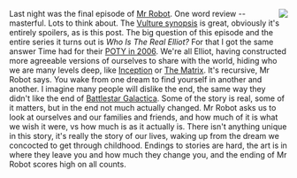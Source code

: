 <img src="http://scripting.com/images/2019/12/23/you.png" border="0" align="right">Last night was the final episode of <a href="https://en.wikipedia.org/wiki/Mr._Robot">Mr Robot</a>. One word review -- masterful. Lots to think about. The <a href="https://www.vulture.com/2019/12/mr-robot-series-finale-recap-season-4-episode-12-and-13.html">Vulture synopsis</a> is great, obviously it's entirely spoilers, as is this post. The big question of this episode and the entire series it turns out is <i>Who Is The Real Elliot?</i> For that I got the same answer Time had for their <a href="https://en.wikipedia.org/wiki/You_(Time_Person_of_the_Year)">POTY in 2006</a>. We're all Elliot, having constructed more agreeable versions of ourselves to share with the world, hiding who we are many levels deep, like <a href="https://en.wikipedia.org/wiki/Inception">Inception</a> or <a href="https://en.wikipedia.org/wiki/The_Matrix">The Matrix</a>. It's recursive, Mr Robot says. You wake from one dream to find yourself in another and another. I imagine many people will dislike the end, the same way they didn't like the end of <a href="https://en.wikipedia.org/wiki/Battlestar_Galactica_(2004_TV_series)">Battlestar Galactica</a>. Some of the story is real, some of it matters, but in the end not much actually changed. Mr Robot asks us to look at ourselves and our families and friends, and how much of it is what we wish it were, vs how much is as it actually is. There isn't anything unique in this story, it's really the story of our lives, waking up from the dream we concocted to get through childhood. Endings to stories are hard, the art is in where they leave you and how much they change you, and the ending of Mr Robot scores high on all counts. 
